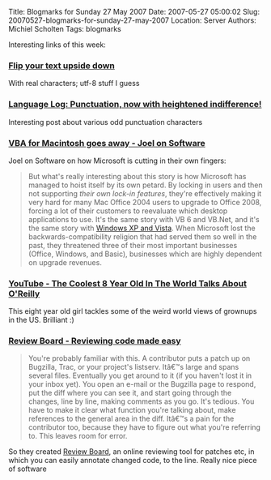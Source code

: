 Title: Blogmarks for Sunday 27 May 2007
Date: 2007-05-27 05:00:02
Slug: 20070527-blogmarks-for-sunday-27-may-2007
Location: Server
Authors: Michiel Scholten
Tags: blogmarks

<p>Interesting links of this week:</p>
<h3><a href="http://www.revfad.com/flip.html">Flip your text upside down</a></h3>
<p>With real characters; utf-8 stuff I guess</p>
<h3><a href="http://itre.cis.upenn.edu/~myl/languagelog/archives/004523.html">Language Log: Punctuation, now with heightened indifference!</a></h3>
<p>Interesting post about various odd punctuation characters</p>
<h3><a href="http://www.joelonsoftware.com/items/2007/04/25.html">VBA for Macintosh goes away - Joel on Software</a></h3>
<p>Joel on Software on how Microsoft is cutting in their own fingers:</p>

<blockquote><p><p>But what's really interesting about this story is how Microsoft has managed to hoist itself by its own petard. By locking in users and then not supporting <em>their own lock-in features</em>, they're effectively making it very hard for many Mac Office 2004 users to upgrade to Office 2008, forcing a lot of their customers to reevaluate which desktop applications to use. It's the same story with VB 6 and VB.Net, and it's the same story with <a href="http://biz.yahoo.com/seekingalpha/070420/32947_id.html?.v=1">Windows XP and Vista</a>. When Microsoft lost the backwards-compatibility religion that had served them so well in the past, they threatened three of their most important businesses (Office, Windows, and Basic), businesses which are highly dependent on upgrade revenues.</p></blockquote>
<h3><a href="http://www.youtube.com/watch?v=k8x14cLGh5o">YouTube - The Coolest 8 Year Old In The World Talks About O'Reilly</a></h3>
<p>This eight year old girl tackles some of the weird world views of grownups in the US. Brilliant :)</p>
<h3><a href="http://www.chipx86.com/blog/?p=222">Review Board - Reviewing code made easy</a></h3>
<blockquote><p>You're probably familiar with this. A contributor puts a patch up on Bugzilla, Trac, or your project's listserv. Itâ€™s large and spans several files. Eventually you get around to it (if you haven't lost it in your inbox yet). You open an e-mail or the Bugzilla page to respond, put the diff where you can see it, and start going through the changes, line by line, making comments as you go. It's tedious. You have to make it clear what function you're talking about, make references to the general area in the diff. Itâ€™s a pain for the contributor too, because they have to figure out what you're referring to. This leaves room for error.</p></blockquote>

<p>So they created <a href="http://code.google.com/p/reviewboard/">Review Board</a>, an online reviewing tool for patches etc, in which you can easily annotate changed code, to the line. Really nice piece of software</p>
